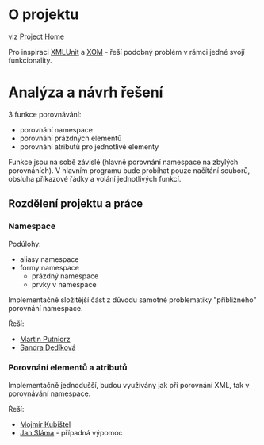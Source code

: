 # O projektu #

viz [Project Home](http://code.google.com/p/sop-xml/)

Pro inspiraci [XMLUnit](http://xmlunit.sourceforge.net/) a [XOM](http://www.xom.nu/) - řeší podobný problém v rámci jedné svojí funkcionality.

# Analýza a návrh řešení #

3 funkce porovnávání:

  * porovnání namespace
  * porovnání prázdných elementů
  * porovnání atributů pro jednotlivé elementy

Funkce jsou na sobě závislé (hlavně porovnání namespace na zbylých porovnáních). V hlavním programu bude probíhat pouze načítání souborů, obsluha příkazové řádky a volání jednotlivých funkcí.

## Rozdělení projektu a práce ##

### Namespace ###

Podúlohy:

  * aliasy namespace
  * formy namespace
    * prázdný namespace
    * prvky v namespace

Implementačně složitější část z důvodu samotné problematiky "přibližného" porovnání namespace.

Řeší:
  * [Martin Putniorz](http://code.google.com/p/sop-xml/wiki/MartinPutniorz)
  * [Sandra Dedíková](http://code.google.com/p/sop-xml/wiki/SandraDedikova)

### Porovnání elementů a atributů ###

Implementačně jednodušší, budou využívány jak při porovnání XML, tak v porovnávání namespace.

Řeší:
  * [Mojmír Kubištel](http://code.google.com/p/sop-xml/wiki/MojmirKubistel)
  * [Jan Sláma](http://code.google.com/p/sop-xml/wiki/JanSlama) - případná výpomoc